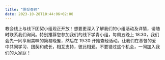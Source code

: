 ```yaml
---
title: "團契查經"
date: 2023-10-28T10:44:06+02:00
---
```


教会线上与线下团契小组现正开放！想要更深入了解我们的小组活动及详情，请随时联系我们询问。特别推荐您参加我们的线下学青小组，每周五晚上 18:30，我们会先一同享用美味的简易晚餐，然后在 19:30 开始查经活动。让我们在基督的爱中共同学习、团契和成长，相互支持，彼此相爱。不要错过这个机会，一同加入我们的大家庭！
